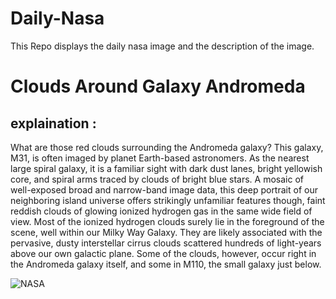 # Daily-Nasa

This Repo displays the daily nasa image and the description of the image.

<!--NASA-->
# Clouds Around Galaxy Andromeda
## explaination :

What are those red clouds surrounding the Andromeda galaxy? This galaxy, M31, is often imaged by planet Earth-based astronomers. As the nearest large spiral galaxy, it is a familiar sight with dark dust lanes, bright yellowish core, and spiral arms traced by clouds of bright blue stars.  A mosaic of well-exposed broad and narrow-band image data, this deep portrait of our neighboring island universe offers strikingly unfamiliar features though, faint reddish clouds of glowing ionized hydrogen gas in the same wide field of view. Most of the ionized hydrogen clouds surely lie in the foreground of the scene, well within our Milky Way Galaxy. They are likely associated with the pervasive, dusty interstellar cirrus clouds scattered hundreds of light-years above our own galactic plane. Some of the clouds, however, occur right in the Andromeda galaxy itself, and some in M110, the small galaxy just below.

![NASA](https://apod.nasa.gov/apod/image/2210/M31Clouds_Fryhover_960.jpg)
<!--/NASA-->